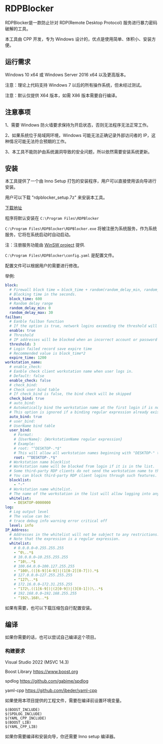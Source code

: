 # RDPBlocker

RDPBlocker是一款防止针对 RDP(Remote Desktop Protocol) 服务进行暴力密码破解的工具。

本工具由 CPP 开发，专为 Windows 设计的，优点是使用简单、体积小、安装方便。


## 运行需求
Windows 10 x64 或 Windows Server 2016 x64 以及更高版本。

注意：理论上代码支持 Windows 7 以后的所有操作系统，但未经过测试。

注意：默认仅提供 X64 版本，如需 X86 版本需要自行编译。


## 注意事项

1、需要 Windows 防火墙要求保持为开启状态，否则无法程序无法正常工作。

2、如果系统位于局域网环境，Windows 可能无法正确记录外部访问者的 IP，这种情况可能无法符合预期的工作。

3、本工具不能防护由系统漏洞导致的安全问题，所以依然需要安装系统更新。


## 安装
本工具提供了一个由 Inno Setup 打包的安装程序，用户可以直接使用该向导进行安装。

用户可以下载 "rdpblocker_setup.7z" 来安装本工具。

[下载地址](https://github.com/wevsty/RDPBlocker/releases)


程序将默认安装在 ```C:\Program Files\RDPBlocker```

```C:\Program Files\RDPBlocker\RDPBlocker.exe``` 将被注册为系统服务，作为系统服务，它将在系统启动时自动启动。

注：注册服务功能由 [WinSW project](https://github.com/winsw/winsw) 提供.

```C:\Program Files\RDPBlocker\config.yaml```  是配置文件。

配置文件可以根据用户的需要进行修改。

举例:

```yaml
block:
  # Firewall block time = block_time + random(random_delay_min, random_delay_max)
  # Blocking time in the seconds.
  block_time: 600
  # Random delay range
  random_delay_min: 0
  random_delay_max: 30
failban:
  # Eanble failban function
  # If the option is true, network logins exceeding the threshold will be blocked.
  enable: true
  # Threshold
  # IP addresses will be blocked when an incorrect account or password is entered within a specified period of time greater than a threshold value.
  threshold: 3
  # Login failed record save expire time
  # Recommended value is block_time*2
  expire_time: 1200
workstation_name:
  # enable_check:
  # Eanble check client workstation name when user logs in.
  # Default: false
  enable_check: false
  # check_bind:
  # Check user bind table
  # If check_bind is false, the bind check will be skipped
  check_bind: true
  # auto_bind:
  # Automatically bind the workstation name at the first login if is not in the bind table.
  # This option is ignored if a binding regular expression already exists for the login username.
  auto_bind: true
  # user_bind:
  # UserName bind table
  user_bind:
    # Format:
    # {UserName}: {WorkstationName regular expression}
    # Example:
    # root: "^DESKTOP-.*$"
    # This will allow all workstation names beginning with "DESKTOP-" to login.
    root: "^DESKTOP-.*$"
  # Workstation name blocklist
  # Workstation name will be blocked from login if it is in the list.
  # Some third-party RDP clients do not send the workstation name to the server.
  # You can block third-party RDP client logins through such features.
  blocklist:
    - "-"
  # Workstation name whitelist.
  # The name of the workstation in the list will allow logging into any account.
  whitelist:
    - DESKTOP-0000000
log:
  # Log output level
  # The value can be:
  # trace debug info warning error critical off
  level: info
IP_Address:
  # Addresses in the whitelist will not be subject to any restrictions.
  # Note that the expression is a regular expression.
  whitelist:
    # 0.0.0.0–0.255.255.255
    - ^0\..*$
    # 10.0.0.0–10.255.255.255
    - ^10\..*$
    # 100.64.0.0–100.127.255.255
    - ^100\.(([6-9][4-9])|(1[0-2][0-7])).*$
    # 127.0.0.0–127.255.255.255
    - ^127\..*$
    # 172.16.0.0–172.31.255.255
    - ^172\.((1[6-9])|(2[0-9])|(3[0-1]))\..*$
    # 192.168.0.0–192.168.255.255
    - ^192\.168\..*$

```

如果有需要，也可以下载压缩包自行配置安装。


## 编译
如果你需要的话，也可以尝试自己编译这个项目。


### 构建要求
Visual Studio 2022 (MSVC 14.3)

Boost Library https://www.boost.org

spdlog https://github.com/gabime/spdlog

yaml-cpp https://github.com/jbeder/yaml-cpp

如果使用本项目提供的工程文件，需要在编译前设置环境变量。
```
$(BOOST_INCLUDE)
$(SPDLOG_INCLUDE)
$(YAML_CPP_INCLUDE)
$(BOOST_LIB)
$(YAML_CPP_LIB)
```

如果你需要编译和安装向导，你还需要 Inno setup 编译器。


